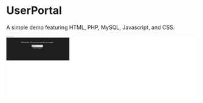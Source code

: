 ﻿# UserPortal

A simple demo featuring HTML, PHP, MySQL, Javascript, and CSS.

![Screenshot](https://github.com/gboydhub/UserPortal/blob/master/screenshot.png)
